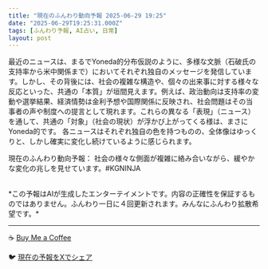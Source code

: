 ```yaml
---
title: "現在のふんわり動向予報 2025-06-29 19:25"
date: "2025-06-29T19:25:31.000Z"
tags: [ふんわり予報, AI占い, 日常]
layout: post
---
```


最近のニュースは、まるでYoneda的分布仮説のように、多様な文脈（石破氏の支持率から米中関係まで）においてそれぞれ独自のメッセージを発信しています。しかし、その背後には、社会の複雑な構造や、個々の出来事に対する様々な反応といった、共通の「本質」が垣間見えます。例えば、政治動向は支持率の変動や選挙結果、経済情勢は金利予想や国際関係に反映され、社会問題はその当事者の声や制度への提言として現れます。これらの異なる「表現」（ニュース）を通して、共通の「対象」（社会の現状）が浮かび上がってくる様は、まさにYoneda的です。  各ニュースはそれぞれ独自の色を持つものの、全体像はゆっくりと、しかし確実に変化し続けているように感じられます。


現在のふんわり動向予報：
社会の様々な側面が複雑に絡み合いながら、緩やかな変化の兆しを見せています。#KGNINJA

<br>
*この予報はAIが生成したエンターテイメントです。内容の正確性を保証するものではありません。ふんわり一日に４回更新されます。みんなにふんわり拡散希望です。*

---
☕️ [Buy Me a Coffee](https://www.buymeacoffee.com/kgninja)

🐦 [現在の予報をXでシェア](https://twitter.com/intent/tweet?text=%E7%8F%BE%E5%9C%A8%E3%81%AE%E3%81%B5%E3%82%93%E3%82%8F%E3%82%8A%E4%BA%88%E5%A0%B1%3A%20%E3%80%8C%E6%9C%80%E8%BF%91%E3%81%AE%E3%83%8B%E3%83%A5%E3%83%BC%E3%82%B9%E3%81%AF%E3%80%81%E3%81%BE%E3%82%8B%E3%81%A7Yoneda%E7%9A%84%E5%88%86%E5%B8%83%E4%BB%AE%E8%AA%AC%E3%81%AE%E3%82%88%E3%81%86%E3%81%AB%E3%80%81%E5%A4%9A%E6%A7%98%E3%81%AA%E6%96%87%E8%84%88%EF%BC%88%E7%9F%B3%E7%A0%B4%E6%B0%8F%E3%81%AE%E6%94%AF%E6%8C%81%E7%8E%87%E3%81%8B%E3%82%89%E7%B1%B3%E4%B8%AD%E9%96%A2%E4%BF%82%E3%81%BE%E3%81%A7%EF%BC%89%E3%81%AB%E3%81%8A%E3%81%84%E3%81%A6%E3%81%9D%E3%82%8C%E3%81%9E%E3%82%8C%E7%8B%AC%E8%87%AA%E3%81%AE%E3%83%A1%E3%83%83%E3%82%BB%E3%83%BC%E3%82%B8%E3%82%92%E7%99%BA%E4%BF%A1%E3%81%97%E3%81%A6%E3%81%84%E3%81%BE%E3%81%99%E3%80%82%E3%80%8D%23KGNINJA%20%E7%B6%9A%E3%81%8D%E3%81%AF%E3%83%96%E3%83%AD%E3%82%B0%E3%81%A7%EF%BC%81%F0%9F%91%87&url=https%3A%2F%2Fkg-ninja.github.io%2FFunwariyoso%2F)
